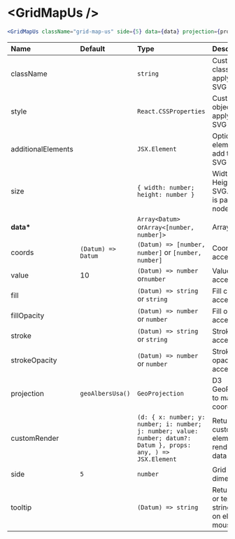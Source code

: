 # \<GridMapUs \/>

```jsx
<GridMapUs className="grid-map-us" side={5} data={data} projection={projection} />
```

| Name               | Default            | Type                                                                                                             | Description                                                  |
| :----------------- | :----------------- | :--------------------------------------------------------------------------------------------------------------- | :----------------------------------------------------------- |
| className          |                    | `string`                                                                                                         | Custom css classes to apply to the SVG                       |
| style              |                    | `React.CSSProperties`                                                                                            | Custom style object to apply to the SVG                      |
| additionalElements |                    | `JSX.Element`                                                                                                    | Optional elements to add to the SVG                          |
| size               |                    | `{ width: number; height: number }`                                                                              | Width and Height of the SVG. Default is parent node size.    |
| <b>data\*</b>      |                    | `Array<Datum>` or`Array<[number, number]>`                                                                       | Array of data                                                |
| coords             | `(Datum) => Datum` | `(Datum) => [number, number]` or `[number, number]`                                                              | Coords accessor                                              |
| value              | 10                 | `(Datum) => number` or`number`                                                                                   | Value accessor                                               |
| fill               |                    | `(Datum) => string` or `string`                                                                                  | Fill color accessor                                          |
| fillOpacity        |                    | `(Datum) => number` or `number`                                                                                  | Fill opacity accessor                                        |
| stroke             |                    | `(Datum) => string` or `string`                                                                                  | Stroke color accessor                                        |
| strokeOpacity      |                    | `(Datum) => number` or `number`                                                                                  | Stroke opacity accessor                                      |
| projection         | `geoAlbersUsa()`   | `GeoProjection`                                                                                                  | D3 GeoProjection to map coordinates                          |
| customRender       |                    | `(d: { x: number; y: number; i: number; j: number; value: number; datum?: Datum }, props: any, ) => JSX.Element` | Return custom element to render as data point                |
| side               | `5`                | `number`                                                                                                         | Grid cell dimension                                          |
| tooltip            |                    | `(Datum) => string`                                                                                              | Return HTML or text as a string to show on element mouseover |
